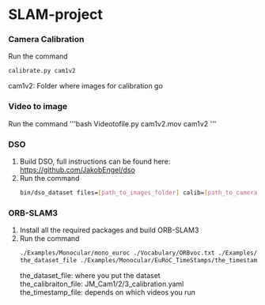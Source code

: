 # SLAM-project

### Camera Calibration 
Run the command
   ```bash
   calibrate.py cam1v2  
   ```
  cam1v2: Folder where images for calibration go 
  
### Video to image 
Run the command 
   '''bash 
   Videotofile.py cam1v2.mov cam1v2 
   ''' 

### DSO
1. Build DSO, full instructions can be found here: https://github.com/JakobEngel/dso
2. Run the command
   ```bash
   bin/dso_dataset files=[path_to_images_folder] calib=[path_to_camera_calibration] preset=0 mode=1
   ```
  
### ORB-SLAM3
1. Install all the required packages and build ORB-SLAM3  
2. Run the command  
   ```bash
   ./Examples/Monocular/mono_euroc ./Vocabulary/ORBvoc.txt ./Examples/Monocular/the_calibration_file 
   the_dataset_file ./Examples/Monocular/EuRoC_TimeStamps/the_timestamp_file  
   ```
   the_dataset_file: where you put the dataset  
   the_calibraiton_file: JM_Cam1/2/3_calibration.yaml  
   the_timestamp_file: depends on which videos you run
